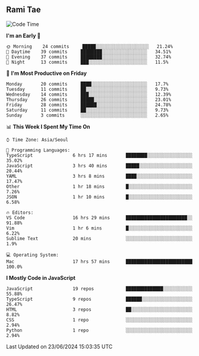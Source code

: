 ## Rami Tae

<!--START_SECTION:waka-->
![Code Time](http://img.shields.io/badge/Code%20Time-1%2C396%20hrs%2018%20mins-blue)

**I'm an Early 🐤** 

```text
🌞 Morning    24 commits     █████░░░░░░░░░░░░░░░░░░░░   21.24% 
🌆 Daytime    39 commits     ████████░░░░░░░░░░░░░░░░░   34.51% 
🌃 Evening    37 commits     ████████░░░░░░░░░░░░░░░░░   32.74% 
🌙 Night      13 commits     ███░░░░░░░░░░░░░░░░░░░░░░   11.5%

```
📅 **I'm Most Productive on Friday** 

```text
Monday       20 commits     ████░░░░░░░░░░░░░░░░░░░░░   17.7% 
Tuesday      11 commits     ██░░░░░░░░░░░░░░░░░░░░░░░   9.73% 
Wednesday    14 commits     ███░░░░░░░░░░░░░░░░░░░░░░   12.39% 
Thursday     26 commits     █████░░░░░░░░░░░░░░░░░░░░   23.01% 
Friday       28 commits     ██████░░░░░░░░░░░░░░░░░░░   24.78% 
Saturday     11 commits     ██░░░░░░░░░░░░░░░░░░░░░░░   9.73% 
Sunday       3 commits      ░░░░░░░░░░░░░░░░░░░░░░░░░   2.65%

```


📊 **This Week I Spent My Time On** 

```text
⌚︎ Time Zone: Asia/Seoul

💬 Programming Languages: 
TypeScript               6 hrs 17 mins       ████████░░░░░░░░░░░░░░░░░   35.02% 
JavaScript               3 hrs 40 mins       █████░░░░░░░░░░░░░░░░░░░░   20.44% 
YAML                     3 hrs 8 mins        ████░░░░░░░░░░░░░░░░░░░░░   17.47% 
Other                    1 hr 18 mins        █░░░░░░░░░░░░░░░░░░░░░░░░   7.26% 
JSON                     1 hr 10 mins        █░░░░░░░░░░░░░░░░░░░░░░░░   6.58%

🔥 Editors: 
VS Code                  16 hrs 29 mins      ███████████████████████░░   91.88% 
Vim                      1 hr 6 mins         █░░░░░░░░░░░░░░░░░░░░░░░░   6.22% 
Sublime Text             20 mins             ░░░░░░░░░░░░░░░░░░░░░░░░░   1.9%

💻 Operating System: 
Mac                      17 hrs 57 mins      █████████████████████████   100.0%

```

**I Mostly Code in JavaScript** 

```text
JavaScript               19 repos            ██████████████░░░░░░░░░░░   55.88% 
TypeScript               9 repos             ██████░░░░░░░░░░░░░░░░░░░   26.47% 
HTML                     3 repos             ██░░░░░░░░░░░░░░░░░░░░░░░   8.82% 
CSS                      1 repo              ░░░░░░░░░░░░░░░░░░░░░░░░░   2.94% 
Python                   1 repo              ░░░░░░░░░░░░░░░░░░░░░░░░░   2.94%

```



 Last Updated on 23/06/2024 15:03:35 UTC
<!--END_SECTION:waka-->
